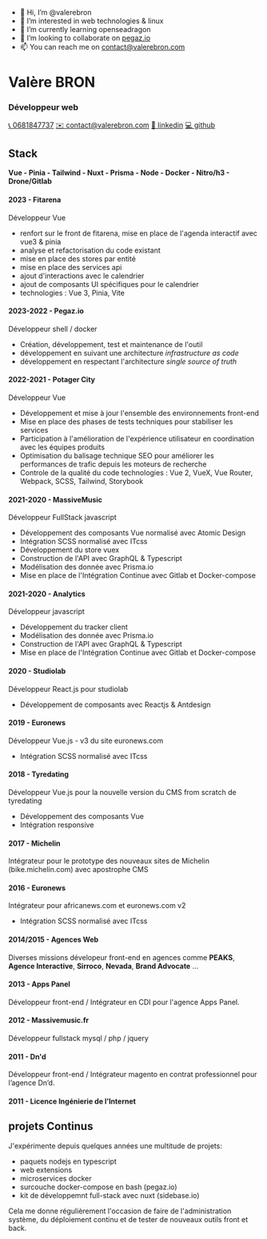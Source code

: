 - 👋 Hi, I’m @valerebron
- 👀 I’m interested in web technologies & linux
- 🌱 I’m currently learning openseadragon
- 💞️ I’m looking to collaborate on [pegaz.io](https://github.com/valerebron/pegaz)
- 📫 You can reach me on contact@valerebron.com

<!---
valerebron/valerebron is a ✨ special ✨ repository because its `README.md` (this file) appears on your GitHub profile.
You can click the Preview link to take a look at your changes.
--->

# Valère BRON
### Développeur **web**

  [📞 0681847737](tel:+33681847737)
  [✉️ contact@valerebron.com](mailto:contact@valerebron.com)
  [👔 linkedin](https://www.linkedin.com/in/valere-bron/)
  [💻 github](https://github.com/valerebron)

## **Stack**

**Vue - Pinia - Tailwind - Nuxt - Prisma - Node - Docker - Nitro/h3 - Drone/Gitlab**

#### 2023 - **Fitarena**

Développeur Vue

- renfort sur le front de fitarena, mise en place de l'agenda interactif avec vue3 & pinia
- analyse et refactorisation du code existant
- mise en place des stores par entité
- mise en place des services api
- ajout d'interactions avec le calendrier
- ajout de composants UI spécifiques pour le calendrier
-   technologies :  Vue 3, Pinia, Vite

#### 2023-2022 - **Pegaz.io**

Développeur shell / docker

- Création, développement, test et maintenance de l'outil
- développement en suivant une architecture *infrastructure as code*
- développement en respectant l'architecture *single source of truth*

#### 2022-2021 - **Potager City**

Développeur Vue

- Développement et mise à jour l'ensemble des environnements front-end
- Mise en place des phases de tests techniques pour stabiliser les services
- Participation à l'amélioration de l'expérience utilisateur en coordination avec les équipes produits
- Optimisation du balisage technique SEO pour améliorer les performances de trafic depuis les moteurs de recherche
- Controle de la qualité du code
  technologies :  Vue 2, VueX, Vue Router, Webpack, SCSS, Tailwind, Storybook

#### 2021-2020 - **MassiveMusic**

Développeur FullStack javascript

- Développement des composants Vue normalisé avec Atomic Design
- Intégration SCSS normalisé avec ITcss
- Développement du store vuex
- Construction de l'API avec GraphQL & Typescript
- Modélisation des donnée avec Prisma.io
- Mise en place de l'Intégration Continue avec Gitlab et Docker-compose

#### 2021-2020 - **Analytics**

Développeur javascript

- Développement du tracker client
- Modélisation des donnée avec Prisma.io
- Construction de l'API avec GraphQL & Typescript
- Mise en place de l'Intégration Continue avec Gitlab et Docker-compose

#### 2020 - **Studiolab**

Développeur React.js pour studiolab

- Développement de composants avec Reactjs & Antdesign

#### 2019 - **Euronews**

Développeur Vue.js - v3 du site euronews.com
- Intégration SCSS normalisé avec ITcss

#### 2018 - **Tyredating**

Développeur Vue.js pour la nouvelle version du CMS from scratch de tyredating
- Développement des composants Vue
- Intégration responsive

#### 2017 - **Michelin**

Intégrateur pour le prototype des nouveaux sites de Michelin (bike.michelin.com) avec apostrophe CMS

#### 2016 - **Euronews**

Intégrateur pour africanews.com et euronews.com v2
- Intégration SCSS normalisé avec ITcss

#### 2014/2015 - **Agences Web**

Diverses missions dévelopeur front-end en agences comme **PEAKS**, **Agence Interactive**, **Sirroco**, **Nevada**, **Brand Advocate** …

#### 2013 - **Apps Panel**

Développeur front-end / Intégrateur en CDI pour l'agence Apps Panel.

#### 2012 - **Massivemusic.fr**

Développeur fullstack mysql / php / jquery

#### 2011 - **Dn'd**

Développeur front-end / Intégrateur magento en contrat professionnel pour l’agence Dn’d.

#### 2011 - **Licence Ingénierie de l’Internet**

## projets **Continus**

J'expérimente depuis quelques années une multitude de projets:

* paquets nodejs en typescript
* web extensions
* microservices docker
* surcouche docker-compose en bash (pegaz.io)
* kit de développemnt full-stack avec nuxt (sidebase.io)

Cela me donne régulièrement l'occasion de faire de l'administration système, du déploiement continu et de tester de nouveaux outils front et back.
